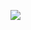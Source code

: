 <img src="https://res.cloudinary.com/dynprvsfg/image/upload/v1728092155/qdi59nxlnuswxeyhjouz.png"><img/>

